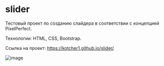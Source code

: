 # slider

Тестовый проект по созданию слайдера в соответствии с концепцией PixelPerfect.

Технологии: HTML, CSS, Bootstrap.

Ссылка на проект: https://kotcher1.github.io/slider/

![image](https://github.com/kotcher1/slider/assets/43149448/5bee7eae-1134-426e-b58e-34fe184adec8)

